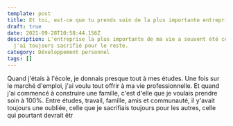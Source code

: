 ```yaml
---
template: post
title: Et toi, est-ce que tu prends soin de la plus importante entreprise de ta vie ?
draft: true
date: 2021-09-28T10:58:44.156Z
description: L'entreprise la plus importante de ma vie a souvent été celle que
  j'ai toujours sacrifié pour le reste.
category: Développement personnel
tags: []
---
```

Quand j'étais à l'école, je donnais presque tout à mes études. Une fois sur le marché d'emploi, j'ai voulu tout offrir à ma vie professionnelle. Et quand j'ai commencé à construire une famille, c'est d'elle que je voulais prendre soin à 100%. Entre études, travail, famille, amis et communauté, il y'avait toujours une oubliée, celle que je sacrifiais toujours pour les autres, celle qui pourtant devrait êtr